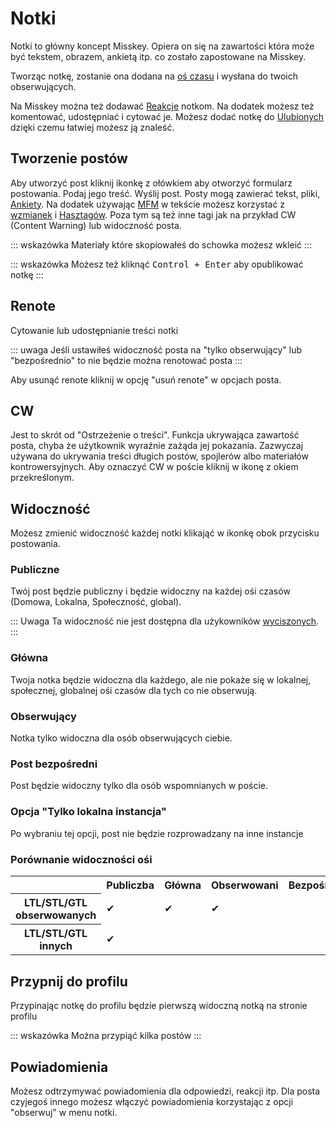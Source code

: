 # Notki

Notki to główny koncept Misskey. Opiera on się na zawartości która może być tekstem, obrazem, ankietą itp. co zostało zapostowane na Misskey.

Tworząc notkę, zostanie ona dodana na [oś czasu](./timeline) i wysłana do twoich obserwujących.

Na Misskey można też dodawać [Reakcje](./reaction) notkom. Na dodatek możesz też komentować, udostępniać i cytować je.
Możesz dodać notkę do [Ulubionych](./favorite) dzięki czemu łatwiej możesz ją znaleść.

## Tworzenie postów

Aby utworzyć post kliknij ikonkę z ołówkiem aby otworzyć formularz postowania. Podaj jego treść. Wyślij post. Posty mogą zawierać tekst, pliki, [Ankiety](./poll). Na dodatek używając [MFM](./mfm) w tekście możesz korzystać z [wzmianek](./mention) i [Hasztagów](./hashtag). Poza tym są też inne tagi jak na przykład CW (Content Warning) lub widoczność posta.

::: wskazówka
Materiały które skopiowałeś do schowka możesz wkleić
:::

::: wskazówka
Możesz też kliknąć <kbd class="key">Control + Enter</kbd> aby opublikować notkę
:::

## Renote

Cytowanie lub udostępnianie treści notki

::: uwaga
Jeśli ustawiłeś widoczność posta na "tylko obserwujący" lub "bezpośrednio" to nie będzie można renotować posta
:::

Aby usunąć renote kliknij w opcję "usuń renote" w opcjach posta.

## CW

Jest to skrót od "Ostrzeżenie o treści". Funkcja ukrywająca zawartość posta, chyba że użytkownik wyraźnie zażąda jej pokazania. Zazwyczaj używana do ukrywania treści długich postów, spojlerów albo materiałów kontrowersyjnych. Aby oznaczyć CW w poście kliknij w ikonę z okiem przekreślonym.

## Widoczność

Możesz zmienić widoczność każdej notki klikająć w ikonkę obok przycisku postowania.

### Publiczne

Twój post będzie publiczny i będzie widoczny na każdej ośi czasów (Domowa, Lokalna, Społeczność, global).

::: Uwaga
Ta widoczność nie jest dostępna dla użykowników <a href="./silence">wyciszonych</a>.
:::

### Główna

Twoja notka będzie widoczna dla każdego, ale nie pokaże się w lokalnej, społecznej, globalnej ośi czasów dla tych co nie obserwują.

### Obserwujący

Notka tylko widoczna dla osób obserwujących ciebie.

### Post bezpośredni

Post będzie widoczny tylko dla osób wspomnianych w poście.

### Opcja "Tylko lokalna instancja"

Po wybraniu tej opcji, post nie będzie rozprowadzany na inne instancje

### Porównanie widoczności ośi

<table>
    <tr><th></th><th>Publiczba</th><th>Główna</th><th>Obserwowani</th><th>Bezpośrednio</th></tr>
    <tr><th>LTL/STL/GTL obserwowanych</th><td>✔</td><td>✔</td><td>✔</td><td></td></tr>
    <tr><th>LTL/STL/GTL innych</th><td>✔</td><td></td><td></td><td></td></tr>
</table>

## Przypnij do profilu

Przypinając notkę do profilu będzie pierwszą widoczną notką na stronie profilu

::: wskazówka
Można przypiąć kilka postów
:::

## Powiadomienia

Możesz odtrzymywać powiadomienia dla odpowiedzi, reakcji itp. Dla posta czyjegoś innego możesz włączyć powiadomienia korzystając z opcji "obserwuj" w menu notki.
